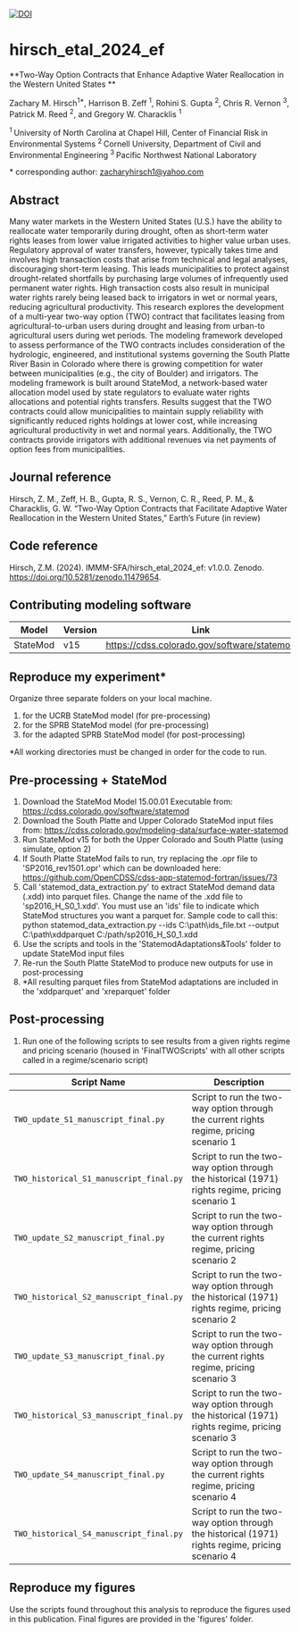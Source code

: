 [![DOI](https://zenodo.org/badge/DOI/10.5281/zenodo.11479654.svg)](https://doi.org/10.5281/zenodo.11479654)

# hirsch_etal_2024_ef

**Two-Way Option Contracts that Enhance Adaptive Water Reallocation in the Western United States **

Zachary M. Hirsch<sup>1\*</sup>, Harrison B. Zeff <sup>1</sup>, Rohini S. Gupta <sup>2</sup>, Chris R. Vernon <sup>3</sup>, Patrick M. Reed <sup>2</sup>, and Gregory W. Characklis <sup>1</sup>

<sup>1 </sup> University of North Carolina at Chapel Hill, Center of Financial Risk in Environmental Systems
<sup>2 </sup> Cornell University, Department of Civil and Environmental Engineering
<sup>3 </sup> Pacific Northwest National Laboratory

\* corresponding author:  zacharyhirsch1@yahoo.com

## Abstract
Many water markets in the Western United States (U.S.) have the ability to reallocate water temporarily during drought, often as short-term water rights leases from lower value irrigated activities to higher value urban uses. Regulatory approval of water transfers, however, typically takes time and involves high transaction costs that arise from technical and legal analyses, discouraging short-term leasing. This leads municipalities to protect against drought-related shortfalls by purchasing large volumes of infrequently used permanent water rights. High transaction costs also result in municipal water rights rarely being leased back to irrigators in wet or normal years, reducing agricultural productivity. This research explores the development of a multi-year two-way option (TWO) contract that facilitates leasing from agricultural-to-urban users during drought and leasing from urban-to agricultural users during wet periods. The modeling framework developed to assess performance of the TWO contracts includes consideration of the hydrologic, engineered, and institutional systems governing the South Platte River Basin in Colorado where there is growing competition for water between municipalities (e.g., the city of Boulder) and irrigators. The modeling framework is built around StateMod, a network-based water allocation model used by state regulators to evaluate water rights allocations and potential rights transfers. Results suggest that the TWO contracts could allow municipalities to maintain supply reliability with significantly reduced rights holdings at lower cost, while increasing agricultural productivity in wet and normal years. Additionally, the TWO contracts provide irrigators with additional revenues via net payments of option fees from municipalities.

## Journal reference

Hirsch, Z. M., Zeff, H. B., Gupta, R. S., Vernon, C. R., Reed, P. M., & Characklis, G. W. “Two-Way Option Contracts that Facilitate Adaptive Water Reallocation in the Western United States,” Earth’s Future (in review)

## Code reference

Hirsch, Z.M. (2024). IMMM-SFA/hirsch_etal_2024_ef: v1.0.0. Zenodo. https://doi.org/10.5281/zenodo.11479654.

## Contributing modeling software
| Model | Version | Link |
|-------|---------|-----------------|
| StateMod | v15 | https://cdss.colorado.gov/software/statemod |

## Reproduce my experiment*

Organize three separate folders on your local machine. 
1) for the UCRB StateMod model (for pre-processing)
2) for the SPRB StateMod model (for pre-processing)
3) for the adapted SPRB StateMod model (for post-processing)

*All working directories must be changed in order for the code to run.

## Pre-processing + StateMod
1. Download the StateMod Model 15.00.01 Executable from: https://cdss.colorado.gov/software/statemod
2. Download the South Platte and Upper Colorado StateMod input files from: https://cdss.colorado.gov/modeling-data/surface-water-statemod
3. Run StateMod v15 for both the Upper Colorado and South Platte (using simulate, option 2)
4. If South Platte StateMod fails to run, try replacing the .opr file to 'SP2016_rev1501.opr' which can be downloaded here: https://github.com/OpenCDSS/cdss-app-statemod-fortran/issues/73
5. Call 'statemod_data_extraction.py' to extract StateMod demand data (.xdd) into parquet files. Change the name of the .xdd file to 'sp2016_H_S0_1.xdd'. You must use an 'ids' file to indicate which StateMod structures you want a parquet for. Sample code to call this: python statemod_data_extraction.py --ids C:\path\ids_file.txt --output C:\path\xddparquet C:/path/sp2016_H_S0_1.xdd
5. Use the scripts and tools in the 'StatemodAdaptations&Tools' folder to update StateMod input files
6. Re-run the South Platte StateMod to produce new outputs for use in post-processing
7. *All resulting parquet files from StateMod adaptations are included in the 'xddparquet' and 'xreparquet' folder

## Post-processing
1. Run one of the following scripts to see results from a given rights regime and pricing scenario (housed in 'FinalTWOScripts' with all other scripts called in a regime/scenario script)

| Script Name | Description |
| --- | --- |
| `TWO_update_S1_manuscript_final.py` | Script to run the two-way option through the current rights regime, pricing scenario 1 |
| `TWO_historical_S1_manuscript_final.py` | Script to run the two-way option through the historical (1971) rights regime, pricing scenario 1 |
| `TWO_update_S2_manuscript_final.py` | Script to run the two-way option through the current rights regime, pricing scenario 2 |
| `TWO_historical_S2_manuscript_final.py` | Script to run the two-way option through the historical (1971) rights regime, pricing scenario 2 |
| `TWO_update_S3_manuscript_final.py` | Script to run the two-way option through the current rights regime, pricing scenario 3 |
| `TWO_historical_S3_manuscript_final.py` | Script to run the two-way option through the historical (1971) rights regime, pricing scenario 3 |
| `TWO_update_S4_manuscript_final.py` | Script to run the two-way option through the current rights regime, pricing scenario 4 |
| `TWO_historical_S4_manuscript_final.py` | Script to run the two-way option through the historical (1971) rights regime, pricing scenario 4 |

## Reproduce my figures
Use the scripts found throughout this analysis to reproduce the figures used in this publication. Final figures are provided in the 'figures' folder.
